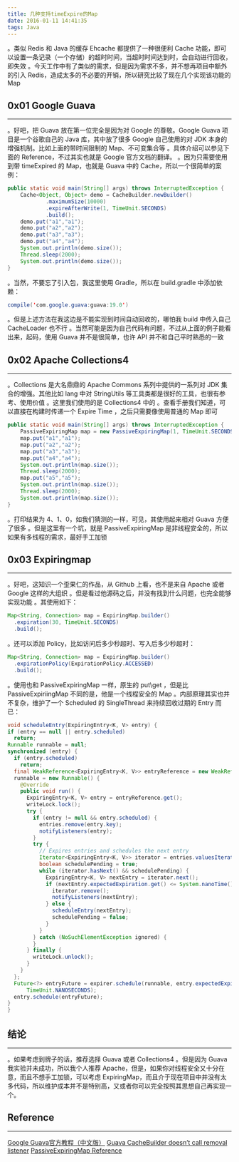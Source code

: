 ```yaml
---
title: 几种支持timeExpire的Map
date: 2016-01-11 14:41:35
tags: Java
---
```


。类似 Redis 和 Java 的缓存 Ehcache 都提供了一种很便利 Cache 功能，即可以设置一条记录（一个存储）的超时时间，当超时时间达到时，会自动进行回收，即失效
。今天工作中有了类似的需求，但是因为需求不多，并不想再项目中额外的引入 Redis，造成太多的不必要的开销，所以研究比较了现在几个实现该功能的 Map
<!--more-->

## 0x01 Google Guava
***
。好吧，把 Guava 放在第一位完全是因为对 Google 的尊敬。Google Guava 项目是一个谷歌自己的 Java 库，其中放了很多 Google 自己使用的对 JDK 本身的增强机制。比如上面的带时间限制的 Map、不可变集合等
。具体介绍可以参见下面的 Reference，不过其实也就是 Google 官方文档的翻译。
。因为只需要使用到带 timeExpired 的 Map，也就是 Guava 中的 Cache，所以一个很简单的案例：
```java
public static void main(String[] args) throws InterruptedException {
    Cache<Object, Object> demo = CacheBuilder.newBuilder()
            .maximumSize(10000)
            .expireAfterWrite(1, TimeUnit.SECONDS)
            .build();
    demo.put("a1","a1");
    demo.put("a2","a2");
    demo.put("a3","a3");
    demo.put("a4","a4");
    System.out.println(demo.size());
    Thread.sleep(2000);
    System.out.println(demo.size());
}
```
。当然，不要忘了引入包，我这里使用 Gradle，所以在 build.gradle 中添加依赖：
```java
compile('com.google.guava:guava:19.0')
```

。但是上述方法在我这边是不能实现到时间自动回收的，哪怕我 build 中传入自己 CacheLoader 也不行
。当然可能是因为自己代码有问题，不过从上面的例子能看出来，起码，使用 Guava 并不是很简单，也许 API 并不和自己平时熟悉的一致

## 0x02 Apache Collections4
***
。Collections 是大名鼎鼎的 Apache Commons 系列中提供的一系列对 JDK 集合的增强。其他比如 lang 中对 StringUtils 等工具类都是很好的工具，也很有参考、使用价值
。这里我们使用的是 Collections4 中的
。查看手册我们知道，可以直接在构建时传递一个 Expire Time ，之后只需要像使用普通的 Map 即可  
```java
public static void main(String[] args) throws InterruptedException {
    PassiveExpiringMap map = new PassiveExpiringMap(1, TimeUnit.SECONDS);
    map.put("a1","a1");
    map.put("a2","a2");
    map.put("a3","a3");
    map.put("a4","a4");
    System.out.println(map.size());
    Thread.sleep(2000);
    map.put("a5","a5");
    System.out.println(map.size());
    Thread.sleep(2000);
    System.out.println(map.size());
}
```

。打印结果为 4、1、0，如我们猜测的一样，可见，其使用起来相对 Guava 方便了很多
。但是这里有一个坑，就是 PassiveExpiringMap 是非线程安全的，所以如果有多线程的需求，最好手工加锁

## 0x03 Expiringmap
***
。好吧，这知识一个歪果仁的作品，从 Github 上看，也不是来自 Apache 或者 Google 这样的大组织
。但是看过他源码之后，并没有找到什么问题，也完全能够实现功能
。其使用如下：
```java
Map<String, Connection> map = ExpiringMap.builder()
  .expiration(30, TimeUnit.SECONDS)
  .build();
```

。还可以添加 Policy，比如访问后多少秒超时、写入后多少秒超时：
```java
Map<String, Connection> map = ExpiringMap.builder()
  .expirationPolicy(ExpirationPolicy.ACCESSED)
  .build();
```

。使用也和 PassiveExpiringMap 一样，原生的 put\get ，但是比 PassiveExpiriingMap 不同的是，他是一个线程安全的 Map
。内部原理其实也并不复杂，维护了一个 Scheduled 的 SingleThread 来持续回收过期的 Entry 而已：
```java
void scheduleEntry(ExpiringEntry<K, V> entry) {
if (entry == null || entry.scheduled)
  return;
Runnable runnable = null;
synchronized (entry) {
  if (entry.scheduled)
    return;
  final WeakReference<ExpiringEntry<K, V>> entryReference = new WeakReference<ExpiringEntry<K, V>>(entry);
  runnable = new Runnable() {
    @Override
    public void run() {
      ExpiringEntry<K, V> entry = entryReference.get();
      writeLock.lock();
      try {
        if (entry != null && entry.scheduled) {
          entries.remove(entry.key);
          notifyListeners(entry);
        }
        try {
          // Expires entries and schedules the next entry
          Iterator<ExpiringEntry<K, V>> iterator = entries.valuesIterator();
          boolean schedulePending = true;
          while (iterator.hasNext() && schedulePending) {
            ExpiringEntry<K, V> nextEntry = iterator.next();
            if (nextEntry.expectedExpiration.get() <= System.nanoTime()) {
              iterator.remove();
              notifyListeners(nextEntry);
            } else {
              scheduleEntry(nextEntry);
              schedulePending = false;
            }
          }
        } catch (NoSuchElementException ignored) {
        }
      } finally {
        writeLock.unlock();
      }
    }
  };
  Future<?> entryFuture = expirer.schedule(runnable, entry.expectedExpiration.get() - System.nanoTime(),
      TimeUnit.NANOSECONDS);
  entry.schedule(entryFuture);
}
}
```

## 结论
***
。如果考虑到牌子的话，推荐选择 Guava 或者 Collections4
。但是因为 Guava 我实验并未成功，所以我个人推荐 Apache，但是，如果你对线程安全又十分在意，而且不想手工加锁，可以考虑 ExpiringMap，而且介于现在项目中并没有太多代码，所以维护成本并不是特别高，又或者你可以完全按照其思想自己再实现一个。

## Reference
***
[Google Guava官方教程（中文版）](http://ifeve.com/google-guava/)
[Guava CacheBuilder doesn’t call removal listener](https://stackoverflow.com/questions/21986551/guava-cachebuilder-doesnt-call-removal-listener)
[PassiveExpiringMap Reference](http://commons.apache.org/proper/commons-collections/apidocs/org/apache/commons/collections4/map/PassiveExpiringMap.html)